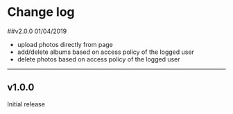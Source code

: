 # Change log

##v2.0.0 01/04/2019
- upload photos directly from page
- add/delete albums based on access policy of the logged user
- delete photos based on access policy of the logged user

---

## v1.0.0

Initial release